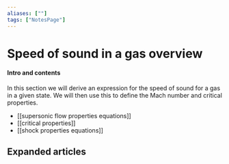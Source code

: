 ```yaml
---
aliases: [""]
tags: ["NotesPage"]
---
```


# Speed of sound in a gas overview

#### Intro and contents
In this section we will derive an expression for the speed of sound for a gas in a given state. We will then use this to define the Mach number and critical properties.
- [[supersonic flow properties equations]]
- [[critical properties]]
- [[shock properties equations]]


## Expanded articles
